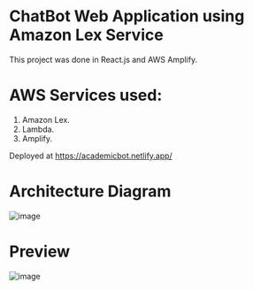 # ChatBot Web Application using Amazon Lex Service

This project was done in React.js and AWS Amplify.
# AWS Services used:
1. Amazon Lex.
2. Lambda.
3. Amplify.

Deployed at https://academicbot.netlify.app/
# Architecture Diagram
![image](https://github.com/kamal9494/acadChatbot/assets/97849725/400f43d2-167c-4ada-b9ee-2b1e58d74296)

# Preview
![image](https://github.com/kamal9494/acadChatbot/assets/97849725/08781f73-e0d3-45d7-b996-5e1c7a8945b9)

